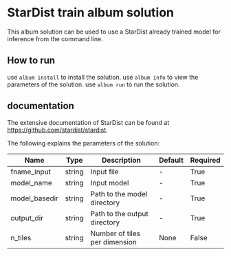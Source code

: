 # StarDist train album solution

This album solution can be used to use a StarDist already trained model for inference from the command line.

## How to run

use `album install` to install the solution.
use `album info` to view the parameters of the solution.
use `album run` to run the solution.

## documentation

The extensive documentation of StarDist can be found at https://github.com/stardist/stardist.

The following explains the parameters of the solution:

| Name           | Type   | Description                            | Default | Required |
|----------------|--------|----------------------------------------|---------|----------|
| fname_input    | string | Input file                             | -       | True     |
| model_name     | string | Input model                            | -       | True     |
| model_basedir  | string | Path to the model directory            | -       | True     |
| output_dir     | string | Path to the output directory           | -       | True     |
| n_tiles        | string | Number of tiles per dimension          | None    | False    |
